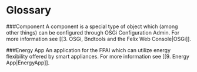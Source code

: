 # Glossary

###Component
A component is a special type of object which (among other things) can be configured through OSGi Configuration Admin. For more information see [[3. OSGi, Bndtools and the Felix Web Console|OSGi]].

###Energy App
An application for the FPAI which can utilize energy flexibility offered by smart appliances. For more information see [[9. Energy App|EnergyApp]].